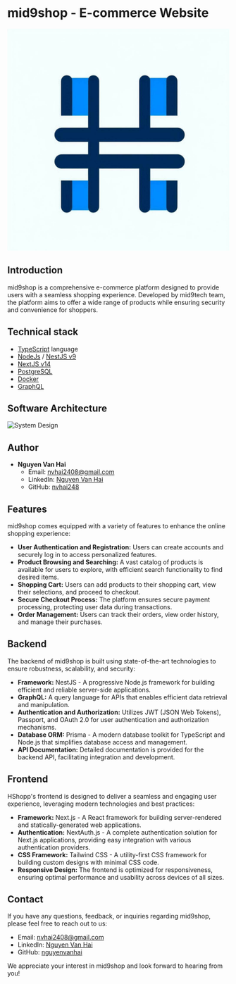 # mid9shop - E-commerce Website

![Icon](FE/public/icon.jpg)

## Introduction

mid9shop is a comprehensive e-commerce platform designed to provide users with a seamless shopping experience. Developed by mid9tech team, the platform aims to offer a wide range of products while ensuring security and convenience for shoppers.

## Technical stack

* [TypeScript](https://www.typescriptlang.org) language
* [NodeJs](https://nodejs.org) / [NestJS v9](https://github.com/nestjs/nest)
* [NextJS v14](https://nextjs.org)
* [PostgreSQL](https://www.postgresql.org)
* [Docker](https://www.docker.com)
* [GraphQL](https://graphql.org/)

## Software Architecture

![System Design](https://github.com/user-attachments/assets/ccdb511a-a248-41e9-a6b8-41fc61821eb3)

## Author

- **Nguyen Van Hai**
  - Email: nvhai2408@gmail.com
  - LinkedIn: [Nguyen Van Hai](https://www.linkedin.com/in/nvhai248/)
  - GitHub: [nvhai248](https://github.com/nvhai248)

## Features

mid9shop comes equipped with a variety of features to enhance the online shopping experience:

- **User Authentication and Registration:** Users can create accounts and securely log in to access personalized features.
- **Product Browsing and Searching:** A vast catalog of products is available for users to explore, with efficient search functionality to find desired items.
- **Shopping Cart:** Users can add products to their shopping cart, view their selections, and proceed to checkout.
- **Secure Checkout Process:** The platform ensures secure payment processing, protecting user data during transactions.
- **Order Management:** Users can track their orders, view order history, and manage their purchases.

## Backend

The backend of mid9shop is built using state-of-the-art technologies to ensure robustness, scalability, and security:

- **Framework:** NestJS - A progressive Node.js framework for building efficient and reliable server-side applications.
- **GraphQL:** A query language for APIs that enables efficient data retrieval and manipulation.
- **Authentication and Authorization:** Utilizes JWT (JSON Web Tokens), Passport, and OAuth 2.0 for user authentication and authorization mechanisms.
- **Database ORM:** Prisma - A modern database toolkit for TypeScript and Node.js that simplifies database access and management.
- **API Documentation:** Detailed documentation is provided for the backend API, facilitating integration and development.

## Frontend

HShopp's frontend is designed to deliver a seamless and engaging user experience, leveraging modern technologies and best practices:

- **Framework:** Next.js - A React framework for building server-rendered and statically-generated web applications.
- **Authentication:** NextAuth.js - A complete authentication solution for Next.js applications, providing easy integration with various authentication providers.
- **CSS Framework:** Tailwind CSS - A utility-first CSS framework for building custom designs with minimal CSS code.
- **Responsive Design:** The frontend is optimized for responsiveness, ensuring optimal performance and usability across devices of all sizes.

## Contact

If you have any questions, feedback, or inquiries regarding mid9shop, please feel free to reach out to us:

- Email: nvhai2408@gmail.com
- LinkedIn: [Nguyen Van Hai](https://www.linkedin.com/in/nvhai248/)
- GitHub: [nguyenvanhai](https://github.com/nvhai248)

We appreciate your interest in mid9shop and look forward to hearing from you!
